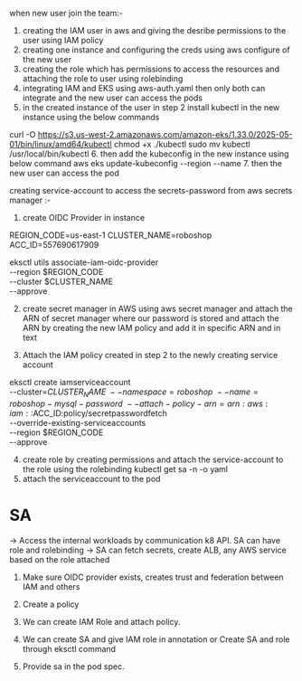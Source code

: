 when new user join the team:-
1. creating the IAM user in aws and giving the desribe permissions to the user using IAM policy
2. creating one instance and configuring the creds using aws configure of the new user
3. creating the role which has permissions to access the resources and attaching the role to user using rolebinding
4. integrating IAM and EKS using aws-auth.yaml then only both can integrate and the new user can access the pods
5. in the created instance of the user in step 2 install kubectl in the new instance using the below commands

curl -O https://s3.us-west-2.amazonaws.com/amazon-eks/1.33.0/2025-05-01/bin/linux/amd64/kubectl
chmod +x ./kubectl
sudo mv kubectl /usr/local/bin/kubectl
6. then add the kubeconfig in the new instance using below command
aws eks update-kubeconfig --region <region-name> --name <cluster-name>
7. then the new user can access the pod

creating service-account to access the secrets-password from aws secrets manager :-

1. create OIDC Provider in instance 

REGION_CODE=us-east-1 
CLUSTER_NAME=roboshop
ACC_ID=557690617909

eksctl utils associate-iam-oidc-provider \
    --region $REGION_CODE \
    --cluster $CLUSTER_NAME \
    --approve

2. create secret manager in AWS using aws secret manager and attach the ARN of secret manager where our password is stored and attach the ARN by creating the new IAM policy and add it in specific ARN and in text

3. Attach the IAM policy created in step 2 to the newly creating service account

eksctl create iamserviceaccount \
--cluster=$CLUSTER_NAME \
--namespace=roboshop \
--name=roboshop-mysql-password \
--attach-policy-arn=arn:aws:iam::$ACC_ID:policy/secretpasswordfetch \
--override-existing-serviceaccounts \
--region $REGION_CODE \
--approve

4. create role by creating permissions and attach the service-account to the role using the rolebinding
kubectl get sa -n <namespac-name> -o yaml
5. attach the serviceaccount to the pod


SA
====
-> Access the internal workloads by communication k8 API. SA can have role and rolebinding
-> SA can fetch secrets, create ALB, any AWS service based on the role attached

1. Make sure OIDC provider exists, creates trust and federation between IAM and others
2. Create a policy

3. We can create IAM Role and attach policy.
4. We can create SA and give IAM role in annotation
or
Create SA and role through eksctl command

5. Provide sa in the pod spec.
